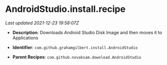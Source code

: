 # AndroidStudio.install.recipe

_Last updated 2021-12-23 19:58:07Z_

- **Description**: Downloads Android Studio Disk Image and then moves it to Applications

- **Identifier**: `com.github.grahamgilbert.install.AndroidStudio`

- **Parent Recipes**: `com.github.novaksam.download.AndroidStudio`